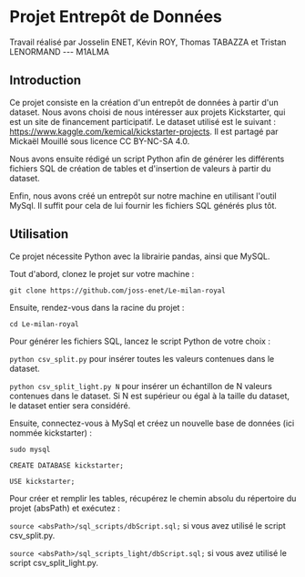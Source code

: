 # Projet Entrepôt de Données

Travail réalisé par Josselin ENET, Kévin ROY, Thomas TABAZZA et Tristan LENORMAND --- M1ALMA

## Introduction

Ce projet consiste en la création d'un entrepôt de données à partir d'un dataset. Nous avons choisi de nous intéresser aux projets Kickstarter, qui est un site de financement participatif. Le dataset utilisé est le suivant : https://www.kaggle.com/kemical/kickstarter-projects. Il est partagé par Mickaël Mouillé sous licence CC BY-NC-SA 4.0.

Nous avons ensuite rédigé un script Python afin de générer les différents fichiers SQL de création de tables et d'insertion de valeurs à partir du dataset.

Enfin, nous avons créé un entrepôt sur notre machine en utilisant l'outil MySql. Il suffit pour cela de lui fournir les fichiers SQL générés plus tôt.

## Utilisation

Ce projet nécessite Python avec la librairie pandas, ainsi que MySQL.

Tout d'abord, clonez le projet sur votre machine : 

`git clone https://github.com/joss-enet/Le-milan-royal`

Ensuite, rendez-vous dans la racine du projet : 

`cd Le-milan-royal`

Pour générer les fichiers SQL, lancez le script Python de votre choix :

`python csv_split.py` pour insérer toutes les valeurs contenues dans le dataset.

`python csv_split_light.py N` pour insérer un échantillon de N valeurs contenues dans le dataset. Si N est supérieur ou égal à la taille du dataset, le dataset entier sera considéré.

Ensuite, connectez-vous à MySql et créez un nouvelle base de données (ici nommée kickstarter) :

`sudo mysql`

`CREATE DATABASE kickstarter;`

`USE kickstarter;`

Pour créer et remplir les tables, récupérez le chemin absolu du répertoire du projet (absPath) et exécutez :

`source <absPath>/sql_scripts/dbScript.sql;` si vous avez utilisé le script csv_split.py.

`source <absPath>/sql_scripts_light/dbScript.sql;` si vous avez utilisé le script csv_split_light.py.
